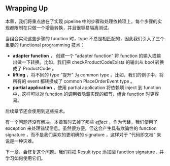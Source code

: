 ## Wrapping Up

本章，我们将重点放在了实现 pipeline 中的步骤和处理依赖项上。每个步骤的实现都限制在只做一个增量转换，并且很容易隔离测试。

当组合实现这些步骤的 function 时，type 不总是相匹配的，因此我们引入了三个重要的 functional programming 技术：
* **adapter function** ， 创建一个 “adapter function” 将 function 的输入或输出做一下转换。比如，我们把 checkProductCodeExists 的输出从 bool 转换成了 ProductCode 。
* **lifting** ，将不同的 type “提升” 为 common type 。比如，我们的例子中，将所有的 event 都转换成了 common PlaceOrderEvent type 。
* **partial application** ，使用 partial application 将依赖项 inject 到 function 中，这样可以对 function 的调用者隐藏实现的细节，组合 function 时更容易。

后续章节还会使用到这些技术。

有一个问题还没有解决。本章暂时去掉了那些 *effect* ，作为代替，我们使用了 exception 来处理错误信息。虽然很方便，但这会产生具有欺骗性的 function signature ，而不是我们喜欢的更明确的 signature ，这样对于 “代码即文档” 来说是一种灾难。

下一章，会修复这个问题。我们将把 Result type 添加回 function signature，并学习如何使用它们。